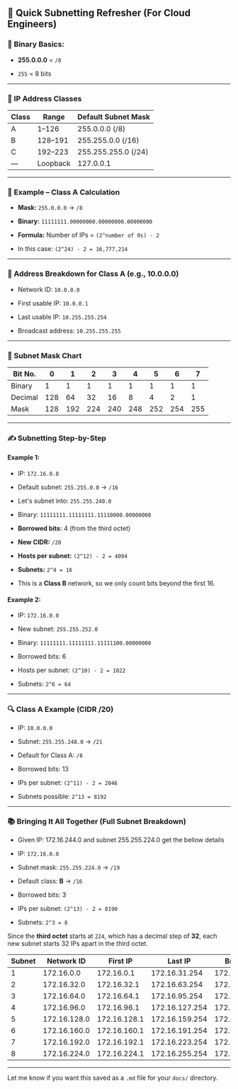 ## 🧠 Quick Subnetting Refresher (For Cloud Engineers)

### 🔢 Binary Basics:

- **255.0.0.0** = `/8`
    
- `255` = 8 bits
    

---

### 🧭 IP Address Classes

|Class|Range|Default Subnet Mask|
|---|---|---|
|A|1–126|255.0.0.0 (/8)|
|B|128–191|255.255.0.0 (/16)|
|C|192–223|255.255.255.0 (/24)|
|—|Loopback|127.0.0.1|

---

### 🧮 Example – Class A Calculation

- **Mask:** `255.0.0.0` → `/8`
    
- **Binary:** `11111111.00000000.00000000.00000000`
    
- **Formula:** Number of IPs = `(2^number of 0s) - 2`
    
- In this case: `(2^24) - 2 = 16,777,214`
    

---

### 📌 Address Breakdown for Class A (e.g., 10.0.0.0)

- Network ID: `10.0.0.0`
    
- First usable IP: `10.0.0.1`
    
- Last usable IP: `10.255.255.254`
    
- Broadcast address: `10.255.255.255`
    

---

### 🔢 Subnet Mask Chart

| Bit No. | 0   | 1   | 2   | 3   | 4   | 5   | 6   | 7   |
| ------- | --- | --- | --- | --- | --- | --- | --- | --- |
| Binary  | 1   | 1   | 1   | 1   | 1   | 1   | 1   | 1   |
| Decimal | 128 | 64  | 32  | 16  | 8   | 4   | 2   | 1   |
| Mask    | 128 | 192 | 224 | 240 | 248 | 252 | 254 | 255 |

---

### ✍️ Subnetting Step-by-Step

#### Example 1:

- IP: `172.16.0.0`
    
- Default subnet: `255.255.0.0` → `/16`
    
- Let's subnet into: `255.255.240.0`
    
- Binary: `11111111.11111111.11110000.00000000`
    
- **Borrowed bits:** 4 (from the third octet)
    
- **New CIDR:** `/20`
    
- **Hosts per subnet:** `(2^12) - 2 = 4094`
    
- **Subnets:** `2^4 = 16`
    
- This is a **Class B** network, so we only count bits beyond the first 16.
    

#### Example 2:

- IP: `172.16.0.0`
    
- New subnet: `255.255.252.0`
    
- Binary: `11111111.11111111.11111100.00000000`
    
- Borrowed bits: 6
    
- Hosts per subnet: `(2^10) - 2 = 1022`
    
- Subnets: `2^6 = 64`
    

---

### 🔍 Class A Example (CIDR /20)

- IP: `10.0.0.0`
    
- Subnet: `255.255.248.0` → `/21`
    
- Default for Class A: `/8`
    
- Borrowed bits: 13
    
- IPs per subnet: `(2^11) - 2 = 2046`
    
- Subnets possible: `2^13 = 8192`
    

---

### 📚 Bringing It All Together (Full Subnet Breakdown)

- Given IP: 172.16.244.0 and subnet 255.255.224.0 get the bellow details 

- IP: `172.16.0.0`
    
- Subnet mask: `255.255.224.0` → `/19`
    
- Default class: **B** → `/16`
    
- Borrowed bits: 3
    
- IPs per subnet: `(2^13) - 2 = 8190`
    
- Subnets: `2^3 = 8`
    

Since the **third octet** starts at `224`, which has a decimal step of **32**, each new subnet starts 32 IPs apart in the third octet.

|Subnet|Network ID|First IP|Last IP|Broadcast|
|---|---|---|---|---|
|1|172.16.0.0|172.16.0.1|172.16.31.254|172.16.31.255|
|2|172.16.32.0|172.16.32.1|172.16.63.254|172.16.63.255|
|3|172.16.64.0|172.16.64.1|172.16.95.254|172.16.95.255|
|4|172.16.96.0|172.16.96.1|172.16.127.254|172.16.127.255|
|5|172.16.128.0|172.16.128.1|172.16.159.254|172.16.159.255|
|6|172.16.160.0|172.16.160.1|172.16.191.254|172.16.191.255|
|7|172.16.192.0|172.16.192.1|172.16.223.254|172.16.223.255|
|8|172.16.224.0|172.16.224.1|172.16.255.254|172.16.255.255|

---

Let me know if you want this saved as a `.md` file for your `docs/` directory.